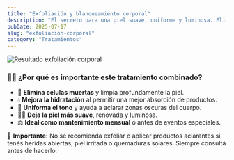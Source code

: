 ```yaml
---
title: "Exfoliación y blanqueamiento corporal"
description: "El secreto para una piel suave, uniforme y luminosa. Eliminá impurezas y recuperá el tono natural de tu cuerpo con técnicas profesionales."
pubDate: 2025-07-17
slug: "exfoliacion-corporal"
category: "Tratamientos"
---
```


<div class="prose lg:prose-lg font-[Poppins] text-gray-700 mx-auto">

<img src="https://i.ibb.co/Y7jzXyFg/Dise-o-sin-t-tulo-2.png" alt="Resultado exfoliación corporal" class="w-full rounded-2xl shadow-lg mb-6" />




<div class="bg-pink-50 border-l-4 border-pink-400 rounded-xl p-6 shadow-md mb-8">
<h3 class="mt-0">🧖‍♀️ ¿Por qué es importante este tratamiento combinado?</h3>

<ul class="list-none pl-0 space-y-2">
  <li>🌿 <strong>Elimina células muertas</strong> y limpia profundamente la piel.</li>
  <li>💧 <strong>Mejora la hidratación</strong> al permitir una mejor absorción de productos.</li>
  <li>🌟 <strong>Uniforma el tono</strong> y ayuda a aclarar zonas oscuras del cuerpo.</li>
  <li>🧘‍♀️ <strong>Deja la piel más suave</strong>, renovada y luminosa.</li>
  <li>⚖️ <strong>Ideal como mantenimiento mensual</strong> o antes de eventos especiales.</li>
</ul>
</div>




</div>

<div class="bg-yellow-50 border-l-4 border-yellow-400 rounded-xl p-6 shadow-md mt-8 prose lg:prose-lg font-[Poppins] text-gray-700">
🛑 <strong>Importante:</strong> No se recomienda exfoliar o aplicar productos aclarantes si tenés heridas abiertas, piel irritada o quemaduras solares. Siempre consultá antes de hacerlo.
</div>
